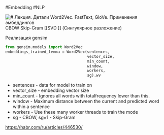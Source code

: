 #Embedding #NLP 

![# Лекция. Детали Word2Vec. FastText, GloVe. Применения эмбеддингов](https://www.youtube.com/watch?v=RKGi26Yk-5A&ab_channel=DeepLearningSchool)
CBOW
Skip-Gram
[[SVD ]] (Сингулярное разложение)

Реализация gensim

```python
from gensim.models import Word2Vec
embeddings_trained_lemma = Word2Vec(sentences, 
								    vector_size,   
									min_count, 
						            window,
									workers,              
						            sg).wv
```

- sentences - data for model to train on
- vector_size - embedding vector size
- min_count -  Ignores all words with totalfrequency lower than this. 
- window - Maximum distance between the current and predicted word within a sentence
- workers -  Use these many worker threads to train the mode
- sg - CBOW, sg=1 - Skip-Gram

https://habr.com/ru/articles/446530/